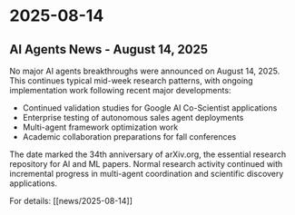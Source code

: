 # 2025-08-14

## AI Agents News - August 14, 2025

No major AI agents breakthroughs were announced on August 14, 2025. This continues typical mid-week research patterns, with ongoing implementation work following recent major developments:

- Continued validation studies for Google AI Co-Scientist applications
- Enterprise testing of autonomous sales agent deployments  
- Multi-agent framework optimization work
- Academic collaboration preparations for fall conferences

The date marked the 34th anniversary of arXiv.org, the essential research repository for AI and ML papers. Normal research activity continued with incremental progress in multi-agent coordination and scientific discovery applications.

For details: [[news/2025-08-14]]
